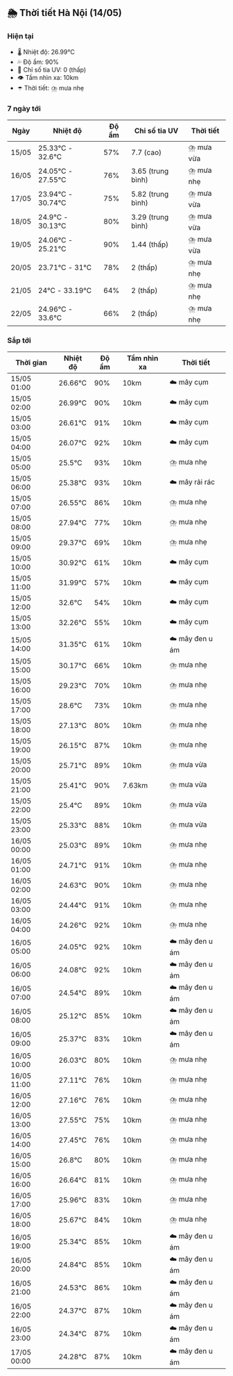 ## 🌦️ Thời tiết Hà Nội (14/05)

### Hiện tại

- 🌡️ Nhiệt độ: 26.99℃
- 💦 Độ ẩm: 90%
- 🌟 Chỉ số tia UV: 0 (thấp)
- 👁️ Tầm nhìn xa: 10km
- ☂️ Thời tiết: ⛈️ mưa nhẹ

### 7 ngày tới

| Ngày | Nhiệt độ | Độ ẩm | Chỉ số tia UV | Thời tiết |
| --- | --- | --- | --- | --- |
| 15/05 | 25.33℃ - 32.6℃ | 57% | 7.7 (cao) | ⛈️ mưa vừa |
| 16/05 | 24.05℃ - 27.55℃ | 76% | 3.65 (trung bình) | ⛈️ mưa nhẹ |
| 17/05 | 23.94℃ - 30.74℃ | 75% | 5.82 (trung bình) | ⛈️ mưa vừa |
| 18/05 | 24.9℃ - 30.13℃ | 80% | 3.29 (trung bình) | ⛈️ mưa vừa |
| 19/05 | 24.06℃ - 25.21℃ | 90% | 1.44 (thấp) | ⛈️ mưa vừa |
| 20/05 | 23.71℃ - 31℃ | 78% | 2 (thấp) | ⛈️ mưa nhẹ |
| 21/05 | 24℃ - 33.19℃ | 64% | 2 (thấp) | ⛈️ mưa nhẹ |
| 22/05 | 24.96℃ - 33.6℃ | 66% | 2 (thấp) | ⛈️ mưa nhẹ |

### Sắp tới

| Thời gian | Nhiệt độ | Độ ẩm | Tầm nhìn xa | Thời tiết |
| --- | --- | --- | --- | --- |
| 15/05 01:00 | 26.66℃ | 90% | 10km | ☁️ mây cụm |
| 15/05 02:00 | 26.99℃ | 90% | 10km | ☁️ mây cụm |
| 15/05 03:00 | 26.61℃ | 91% | 10km | ☁️ mây cụm |
| 15/05 04:00 | 26.07℃ | 92% | 10km | ☁️ mây cụm |
| 15/05 05:00 | 25.5℃ | 93% | 10km | ⛈️ mưa nhẹ |
| 15/05 06:00 | 25.38℃ | 93% | 10km | ☁️ mây rải rác |
| 15/05 07:00 | 26.55℃ | 86% | 10km | ⛈️ mưa nhẹ |
| 15/05 08:00 | 27.94℃ | 77% | 10km | ⛈️ mưa nhẹ |
| 15/05 09:00 | 29.37℃ | 69% | 10km | ⛈️ mưa nhẹ |
| 15/05 10:00 | 30.92℃ | 61% | 10km | ☁️ mây cụm |
| 15/05 11:00 | 31.99℃ | 57% | 10km | ☁️ mây cụm |
| 15/05 12:00 | 32.6℃ | 54% | 10km | ☁️ mây cụm |
| 15/05 13:00 | 32.26℃ | 55% | 10km | ☁️ mây cụm |
| 15/05 14:00 | 31.35℃ | 61% | 10km | ☁️ mây đen u ám |
| 15/05 15:00 | 30.17℃ | 66% | 10km | ⛈️ mưa nhẹ |
| 15/05 16:00 | 29.23℃ | 70% | 10km | ⛈️ mưa nhẹ |
| 15/05 17:00 | 28.6℃ | 73% | 10km | ⛈️ mưa nhẹ |
| 15/05 18:00 | 27.13℃ | 80% | 10km | ⛈️ mưa nhẹ |
| 15/05 19:00 | 26.15℃ | 87% | 10km | ⛈️ mưa nhẹ |
| 15/05 20:00 | 25.71℃ | 89% | 10km | ⛈️ mưa vừa |
| 15/05 21:00 | 25.41℃ | 90% | 7.63km | ⛈️ mưa vừa |
| 15/05 22:00 | 25.4℃ | 89% | 10km | ⛈️ mưa vừa |
| 15/05 23:00 | 25.33℃ | 88% | 10km | ⛈️ mưa vừa |
| 16/05 00:00 | 25.03℃ | 89% | 10km | ⛈️ mưa nhẹ |
| 16/05 01:00 | 24.71℃ | 91% | 10km | ⛈️ mưa nhẹ |
| 16/05 02:00 | 24.63℃ | 90% | 10km | ⛈️ mưa nhẹ |
| 16/05 03:00 | 24.44℃ | 91% | 10km | ⛈️ mưa nhẹ |
| 16/05 04:00 | 24.26℃ | 92% | 10km | ⛈️ mưa nhẹ |
| 16/05 05:00 | 24.05℃ | 92% | 10km | ☁️ mây đen u ám |
| 16/05 06:00 | 24.08℃ | 92% | 10km | ☁️ mây đen u ám |
| 16/05 07:00 | 24.54℃ | 89% | 10km | ☁️ mây đen u ám |
| 16/05 08:00 | 25.12℃ | 85% | 10km | ☁️ mây đen u ám |
| 16/05 09:00 | 25.37℃ | 83% | 10km | ☁️ mây đen u ám |
| 16/05 10:00 | 26.03℃ | 80% | 10km | ⛈️ mưa nhẹ |
| 16/05 11:00 | 27.11℃ | 76% | 10km | ⛈️ mưa nhẹ |
| 16/05 12:00 | 27.16℃ | 76% | 10km | ⛈️ mưa nhẹ |
| 16/05 13:00 | 27.55℃ | 75% | 10km | ⛈️ mưa nhẹ |
| 16/05 14:00 | 27.45℃ | 76% | 10km | ⛈️ mưa nhẹ |
| 16/05 15:00 | 26.8℃ | 80% | 10km | ⛈️ mưa nhẹ |
| 16/05 16:00 | 26.64℃ | 81% | 10km | ⛈️ mưa nhẹ |
| 16/05 17:00 | 25.96℃ | 83% | 10km | ⛈️ mưa nhẹ |
| 16/05 18:00 | 25.67℃ | 84% | 10km | ⛈️ mưa nhẹ |
| 16/05 19:00 | 25.34℃ | 85% | 10km | ☁️ mây đen u ám |
| 16/05 20:00 | 24.84℃ | 85% | 10km | ☁️ mây đen u ám |
| 16/05 21:00 | 24.53℃ | 86% | 10km | ☁️ mây đen u ám |
| 16/05 22:00 | 24.37℃ | 87% | 10km | ☁️ mây đen u ám |
| 16/05 23:00 | 24.34℃ | 87% | 10km | ☁️ mây đen u ám |
| 17/05 00:00 | 24.28℃ | 87% | 10km | ☁️ mây đen u ám |
